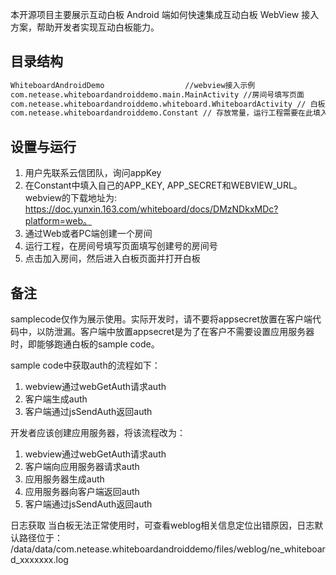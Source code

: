 本开源项目主要展示互动白板 Android 端如何快速集成互动白板 WebView 接入方案，帮助开发者实现互动白板能力。

## 目录结构

```md
WhiteboardAndroidDemo                  //webview接入示例   
com.netease.whiteboardandroiddemo.main.MainActivity //房间号填写页面
com.netease.whiteboardandroiddemo.whiteboard.WhiteboardActivity // 白板页面
com.netease.whiteboardandroiddemo.Constant // 存放常量，运行工程需要在此填入APP_KEY, APP_SECRET和WEBVIEW_URL
```

## 设置与运行

1. 用户先联系云信团队，询问appKey
2. 在Constant中填入自己的APP_KEY, APP_SECRET和WEBVIEW_URL。webview的下载地址为: https://doc.yunxin.163.com/whiteboard/docs/DMzNDkxMDc?platform=web。
3. 通过Web或者PC端创建一个房间
4. 运行工程，在房间号填写页面填写创建号的房间号
5. 点击加入房间，然后进入白板页面并打开白板

## 备注

samplecode仅作为展示使用。实际开发时，请不要将appsecret放置在客户端代码中，以防泄漏。客户端中放置appsecret是为了在客户不需要设置应用服务器时，即能够跑通白板的sample code。

sample code中获取auth的流程如下：
1. webview通过webGetAuth请求auth
2. 客户端生成auth
3. 客户端通过jsSendAuth返回auth

开发者应该创建应用服务器，将该流程改为：
1. webview通过webGetAuth请求auth
2. 客户端向应用服务器请求auth
3. 应用服务器生成auth
4. 应用服务器向客户端返回auth
5. 客户端通过jsSendAuth返回auth

日志获取
当白板无法正常使用时，可查看weblog相关信息定位出错原因，日志默认路径位于：
/data/data/com.netease.whiteboardandroiddemo/files/weblog/ne_whiteboard_xxxxxxx.log
